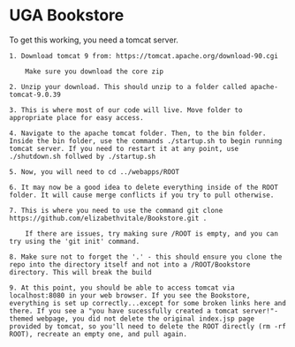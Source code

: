 # UGA Bookstore
To get this working, you need a tomcat server.
	
	1. Download tomcat 9 from: https://tomcat.apache.org/download-90.cgi
	
		Make sure you download the core zip
	
	2. Unzip your download. This should unzip to a folder called apache-tomcat-9.0.39
	
	3. This is where most of our code will live. Move folder to appropriate place for easy access.
	
	4. Navigate to the apache tomcat folder. Then, to the bin folder. Inside the bin folder, use the commands ./startup.sh to begin running tomcat server. If you need to restart it at any point, use ./shutdown.sh follwed by ./startup.sh	
	
	5. Now, you will need to cd ../webapps/ROOT   
	
	6. It may now be a good idea to delete everything inside of the ROOT folder. It will cause merge conflicts if you try to pull otherwise.
	
	7. This is where you need to use the command git clone https://github.com/elizabethvitale/Bookstore.git . 
	
		If there are issues, try making sure /ROOT is empty, and you can try using the 'git init' command.
	
	8. Make sure not to forget the '.' - this should ensure you clone the repo into the directory itself and not into a /ROOT/Bookstore directory. This will break the build 
	
	9. At this point, you should be able to access tomcat via localhost:8080 in your web browser. If you see the Bookstore, everything is set up correctly...except for some broken links here and there. If you see a "you have sucessfully created a tomcat server!"-themed webpage, you did not delete the original index.jsp page provided by tomcat, so you'll need to delete the ROOT directly (rm -rf ROOT), recreate an empty one, and pull again.
